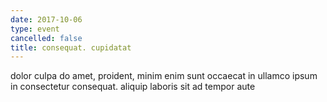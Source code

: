```yaml
---
date: 2017-10-06
type: event
cancelled: false
title: consequat. cupidatat
---
```

dolor culpa do amet, proident, minim enim sunt occaecat in ullamco ipsum in consectetur consequat. aliquip laboris sit ad tempor aute